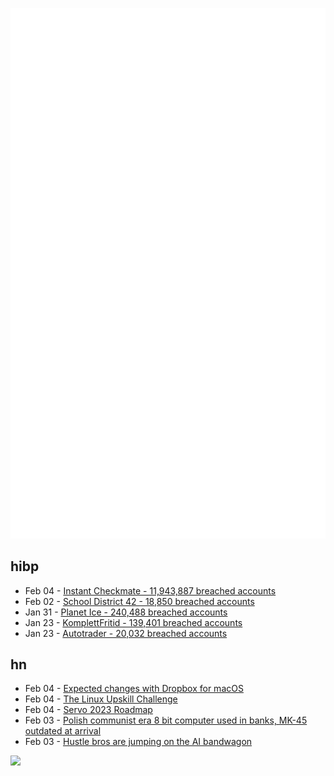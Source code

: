 ![Metrics](https://raw.githubusercontent.com/phixion/phixion/master/metrics.svg)

## hibp

<!--
for https://github.com/phixion/phixion/blob/main/.github/workflows/feeds.yml
-->
<!--START_SECTION:haveibeenpwnd-->
- Feb 04 - [Instant Checkmate - 11,943,887 breached accounts](https://haveibeenpwned.com/PwnedWebsites#InstantCheckmate)
- Feb 02 - [School District 42 - 18,850 breached accounts](https://haveibeenpwned.com/PwnedWebsites#SchoolDistrict42)
- Jan 31 - [Planet Ice - 240,488 breached accounts](https://haveibeenpwned.com/PwnedWebsites#PlanetIce)
- Jan 23 - [KomplettFritid - 139,401 breached accounts](https://haveibeenpwned.com/PwnedWebsites#KomplettFritid)
- Jan 23 - [Autotrader - 20,032 breached accounts](https://haveibeenpwned.com/PwnedWebsites#Autotrader)
<!--END_SECTION:haveibeenpwnd-->

## hn

<!--
for https://github.com/phixion/phixion/blob/main/.github/workflows/feeds.yml
-->
<!--START_SECTION:hn-->
- Feb 04 - [Expected changes with Dropbox for macOS](https://help.dropbox.com/installs/macos-support-for-expected-changes)
- Feb 04 - [The Linux Upskill Challenge](https://theleo.zone/posts/linux-upskill/)
- Feb 04 - [Servo 2023 Roadmap](https://servo.org/blog/2023/02/03/servo-2023-roadmap/)
- Feb 03 - [Polish communist era 8 bit computer used in banks, MK-45 outdated at arrival](https://www.youtube.com/watch?v=CMRAMxtS21A)
- Feb 03 - [Hustle bros are jumping on the AI bandwagon](https://www.theverge.com/2023/2/2/23582772/chatgpt-ai-get-rich-quick-schemes-hustlers-web)
<!--END_SECTION:hn-->

<!--
for https://yhype.me
-->
![](https://hit.yhype.me/github/profile?user_id=13013670)
